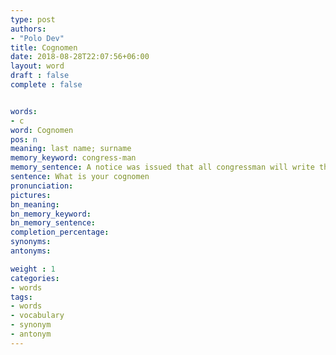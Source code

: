 ```yaml
---
type: post
authors:
- "Polo Dev"
title: Cognomen
date: 2018-08-28T22:07:56+06:00
layout: word
draft : false
complete : false


words:
- c
word: Cognomen
pos: n
meaning: last name; surname
memory_keyword: congress-man
memory_sentence: A notice was issued that all congressman will write their names with their surnames like this way - Sonia Gandhi Cognomen
sentence: What is your cognomen
pronunciation:
pictures:
bn_meaning:
bn_memory_keyword:
bn_memory_sentence:
completion_percentage:
synonyms:
antonyms:

weight : 1
categories:
- words
tags:
- words
- vocabulary
- synonym
- antonym
---
```

